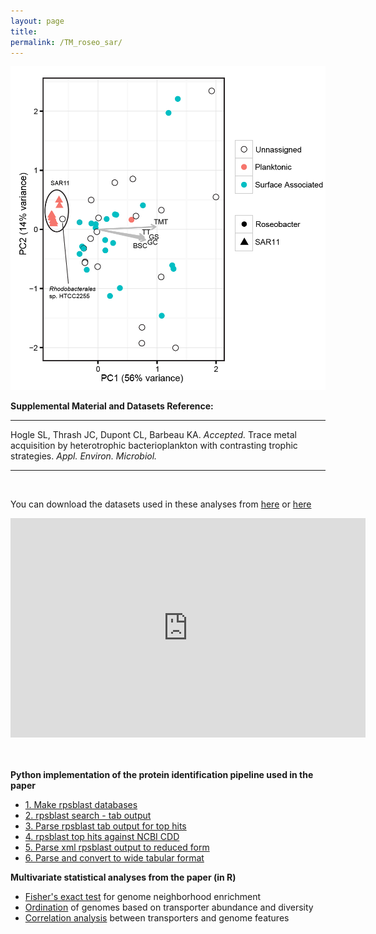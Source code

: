 ```yaml
---
layout: page
title: 
permalink: /TM_roseo_sar/
---
```

![desk](/images/CCA_roseo_sar11.png)

__Supplemental Material and Datasets Reference:__
___
Hogle SL, Thrash JC, Dupont CL, Barbeau KA. _Accepted._ Trace metal acquisition by heterotrophic bacterioplankton with contrasting trophic strategies. _Appl. Environ. Microbiol._
___
<br>

You can download the datasets used in these analyses from [here](/files/roseo_sar11_datatables.tar.gz) or [here](http://dx.doi.org/10.6084/m9.figshare.1533034)

<iframe src="https://widgets.figshare.com/articles/1533034/embed?show_title=0" width="568" height="351" frameborder="0"></iframe>

<br><br>
__Python implementation of the protein identification pipeline used in the paper__

* [1. Make rpsblast databases](/1_makeprofiledb)
* [2. rpsblast search - tab output](/2_rpsblast_tab)
* [3. Parse rpsblast tab output for top hits](/3_rpsblast_tab_tophits)
* [4. rpsblast top hits against NCBI CDD](/4_rpsblast_xml)
* [5. Parse xml rpsblast output to reduced form](/5_rpsbproc)
* [6. Parse and convert to wide tabular format](/6_rpsbproc_parse)

__Multivariate statistical analyses from the paper (in R)__

* [Fisher's exact test](/R_markdown/Hogle_etal_2015_fisher.html) for genome neighborhood enrichment
* [Ordination](/R_markdown/Hogle_etal_2015_ordination.html) of genomes based on transporter abundance and diversity
* [Correlation analysis](/R_markdown/Hogle_etal_2015_correlation.html) between transporters and genome features

